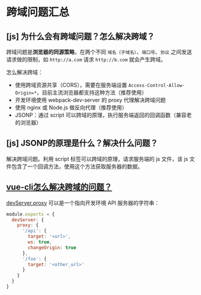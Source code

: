 # 跨域问题汇总

## [js] 为什么会有跨域问题？怎么解决跨域？

跨域问题是**浏览器的同源策略**，在两个不同 `域名（子域名）`、`端口号`、`协议` 之间发送请求做的限制，如 `http://a.com` 请求 `http://b.com` 就会产生跨域。

怎么解决跨域：

- 使用跨域资源共享（CORS），需要在服务端设置 ` Access-Control-Allow-Origin=* `，目前主流浏览器都支持这种方法（推荐使用）
- 开发环境使用 webpack-dev-server 的 proxy 代理解决跨域问题
- 使用 nginx 或 Node.js 做反向代理（推荐使用）
- JSONP：通过 script 可以跨域的原理，执行服务端返回的回调函数（兼容老的浏览器）

## [js] JSONP的原理是什么？解决什么问题？

解决跨域问题。利用 script 标签可以跨域的原理，请求服务端的 js 文件，该 js 文件包含了一个回调方法，使用这个方法获取服务器的数据。

## [vue-cli怎么解决跨域的问题？](https://github.com/haizlin/fe-interview/issues/487)

[devServer.proxy](https://cli.vuejs.org/zh/config/#devserver-proxy) 可以是一个指向开发环境 API 服务器的字符串：

```js
module.exports = {
  devServer: {
    proxy: {
      '/api': {
        target: '<url>',
        ws: true,
        changeOrigin: true
      },
      '/foo': {
        target: '<other_url>'
      }
    }
  }
}
```
